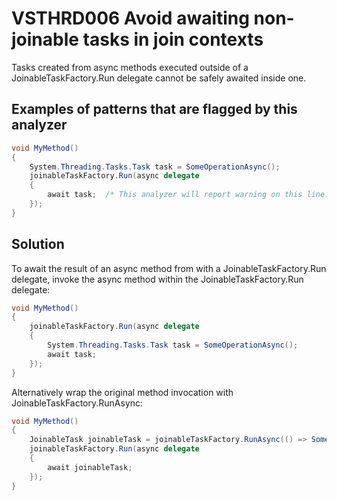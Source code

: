 # VSTHRD006 Avoid awaiting non-joinable tasks in join contexts

Tasks created from async methods executed outside of a JoinableTaskFactory.Run
delegate cannot be safely awaited inside one.

## Examples of patterns that are flagged by this analyzer

```csharp
void MyMethod()
{
    System.Threading.Tasks.Task task = SomeOperationAsync();
    joinableTaskFactory.Run(async delegate
    {
        await task;  /* This analyzer will report warning on this line. */
    });
}
```

## Solution

To await the result of an async method from with a JoinableTaskFactory.Run delegate,
invoke the async method within the JoinableTaskFactory.Run delegate:   

```csharp
void MyMethod()
{
    joinableTaskFactory.Run(async delegate
    {
        System.Threading.Tasks.Task task = SomeOperationAsync();
        await task;
    });
}
```

Alternatively wrap the original method invocation with JoinableTaskFactory.RunAsync:

```csharp
void MyMethod()
{
    JoinableTask joinableTask = joinableTaskFactory.RunAsync(() => SomeOperationAsync());
    joinableTaskFactory.Run(async delegate
    {
        await joinableTask;
    });
}
```

